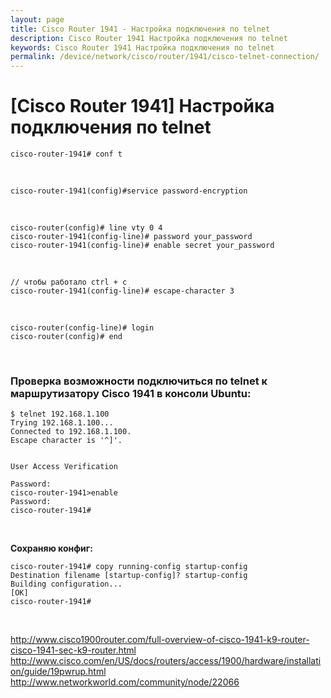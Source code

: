```yaml
---
layout: page
title: Cisco Router 1941 - Настройка подключения по telnet
description: Cisco Router 1941 Настройка подключения по telnet
keywords: Cisco Router 1941 Настройка подключения по telnet
permalink: /device/network/cisco/router/1941/cisco-telnet-connection/
---
```


# [Cisco Router 1941] Настройка подключения по telnet

```
cisco-router-1941# conf t
```

<br/>

```
cisco-router-1941(config)#service password-encryption
```

<br/>

```
cisco-router(config)# line vty 0 4
cisco-router-1941(config-line)# password your_password
cisco-router-1941(config-line)# enable secret your_password
```

<br/>

```
// чтобы работало ctrl + c
cisco-router-1941(config-line)# escape-character 3
```

<!--
Router(config)# line con 0
Router(config-line)# escape-character 3
-->

<br/>

```
cisco-router(config-line)# login
cisco-router(config)# end
```

<br/>

### Проверка возможности подключиться по telnet к маршрутизатору Cisco 1941 в консоли Ubuntu:

```
$ telnet 192.168.1.100
Trying 192.168.1.100...
Connected to 192.168.1.100.
Escape character is '^]'.


User Access Verification

Password:
cisco-router-1941>enable
Password:
cisco-router-1941#
```

<br/>

**Сохраняю конфиг:**

```
cisco-router-1941# copy running-config startup-config
Destination filename [startup-config]? startup-config
Building configuration...
[OK]
cisco-router-1941#
```

<br/>

http://www.cisco1900router.com/full-overview-of-cisco-1941-k9-router-cisco-1941-sec-k9-router.html  
http://www.cisco.com/en/US/docs/routers/access/1900/hardware/installation/guide/19pwrup.html  
http://www.networkworld.com/community/node/22066

